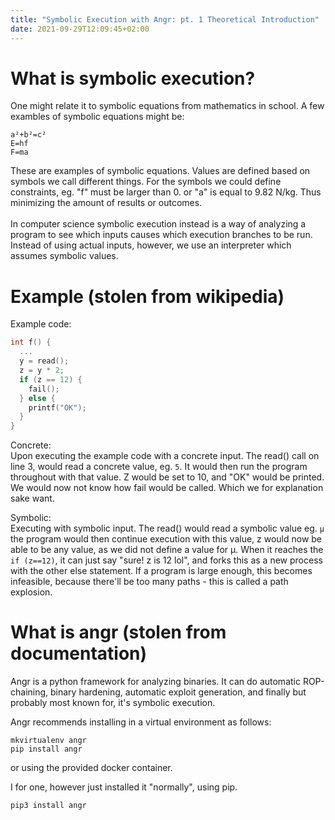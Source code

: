 ```yaml
---
title: "Symbolic Execution with Angr: pt. 1 Theoretical Introduction"
date: 2021-09-29T12:09:45+02:00
---
```


# What is symbolic execution?
One might relate it to symbolic equations from mathematics in school. A few exambles of symbolic equations might be:

```
a²+b²=c²
E=hf
F=ma
```

These are examples of symbolic equations. Values are defined based on symbols we call different things. For the symbols we could define constraints, eg. "f" must be larger than 0. or "a" is equal to 9.82 N/kg. Thus minimizing the amount of results or outcomes.
<br>
<br>
In computer science symbolic execution instead is a way of analyzing a program to see which inputs causes which execution branches to be run. Instead of using actual inputs, however, we use an interpreter which assumes symbolic values. 

# Example (stolen from wikipedia)

Example code:
```c
int f() {
  ...
  y = read();
  z = y * 2;
  if (z == 12) {
    fail();
  } else {
    printf("OK");
  }
}
```

Concrete:<br>
Upon executing the example code with a concrete input. The read() call on line 3, would read a concrete value, eg. `5`. It would then run the program throughout with that value. Z would be set to 10, and "OK" would be printed. We would now not know how fail would be called. Which we for explanation sake want.


Symbolic:<br>
Executing with symbolic input. The read() would read a symbolic value eg. `µ` the program would then continue execution with this value, z would now be able to be any value, as we did not define a value for µ. When it reaches the `if (z==12)`, it can just say "sure! z is 12 lol", and forks this as a new process with the other else statement. If a program is large enough, this becomes infeasible, because there'll be too many paths - this is called a path explosion.


# What is angr (stolen from documentation)

Angr is a python framework for analyzing binaries. It can do automatic ROP-chaining, binary hardening, automatic exploit generation, and finally but probably most known for, it's symbolic execution. 

Angr recommends installing in a virtual environment as follows:
```
mkvirtualenv angr
pip install angr
```
or using the provided docker container.

I for one, however just installed it "normally", using pip.
```
pip3 install angr
```


